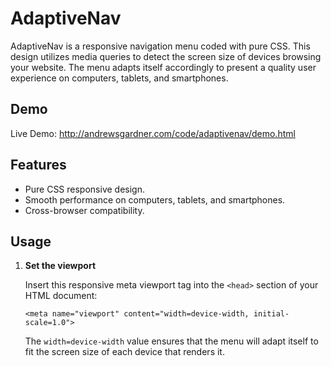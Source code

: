 # AdaptiveNav
AdaptiveNav is a responsive navigation menu coded with pure CSS. This design utilizes media queries to detect the screen size of devices browsing your website. The menu adapts itself accordingly to present a quality user experience on computers, tablets, and smartphones.

## Demo
Live Demo: http://andrewsgardner.com/code/adaptivenav/demo.html

## Features
* Pure CSS responsive design.
* Smooth performance on computers, tablets, and smartphones.
* Cross-browser compatibility.

## Usage
1. **Set the viewport**

   Insert this responsive meta viewport tag into the ```<head>``` section of your HTML document:

   ```<meta name="viewport" content="width=device-width, initial-scale=1.0">```

   The ```width=device-width``` value ensures that the menu will adapt itself to fit the screen size of each device that renders it.
